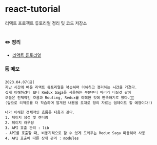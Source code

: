 # react-tutorial
리액트 프로젝트 튜토리얼 정리 및 코드 저장소
<br>
<br>
### ✏️ 정리
- [리액트 튜토리얼](https://ssena.notion.site/React-Tutorial-0729f70bf22c4badb84508da49d46108)
### 🗒️ 메모
```
2023.04.07(금)
지난 시간에 배운 리액트 튜토리얼을 복습하며 이해하고 정리하는 시간을 가졌다.
깊게 이해하려다 보니 Redux Saga를 사용하는 부분부터 머리가 터질것 같아
오늘은 전체적인 흐름과 Routing, Redux를 이해한 것에 만족하기로 했다.🥲🙃
(앞으로 리액트를 더 학습하며 알게된 내용을 토대로 정리 자료는 업데이트 할 예정이다!)

내가 이해한 전체적인 흐름은 다음과 같다.
1. 페이지 생성 및 렌더링
2. 페이지 라우팅
3. API 호출 관리 : lib
- API를 호출할 때, 비동기적으로 할 수 있게 도와주는 Redux Saga 미들웨어 사용
4. API 호출에 따른 상태 관리 : modules
```
